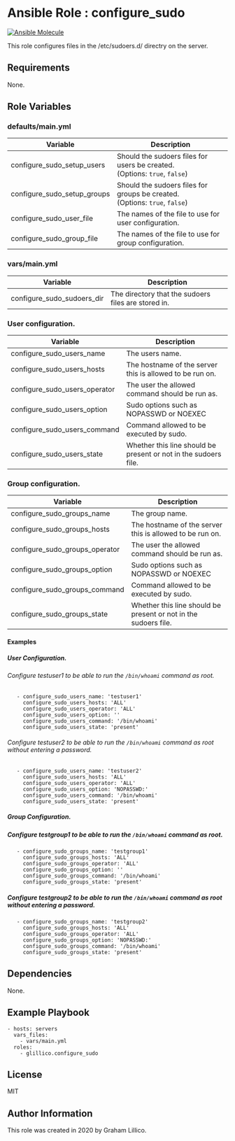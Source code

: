# Ansible Role : configure_sudo

[![Ansible Molecule](https://github.com/glillico/ansible-role-configure_sudo/workflows/Ansible%20Molecule/badge.svg)](https://github.com/glillico/ansible-role-configure_sudo/actions?query=workflow%3AAnsible%20Molecule)

This role configures files in the /etc/sudoers.d/ directry on the server.

## Requirements

None.

## Role Variables

### defaults/main.yml

|Variable|Description|
|---|---|
|configure_sudo_setup_users|Should the sudoers files for users be created.<br>(Options: `true`, `false`)|
|configure_sudo_setup_groups|Should the sudoers files for groups be created.<br>(Options: `true`, `false`)|
|configure_sudo_user_file|The names of the file to use for user configuration.|
|configure_sudo_group_file|The names of the file to use for group configuration.|

### vars/main.yml

|Variable|Description|
|---|---|
|configure_sudo_sudoers_dir|The directory that the sudoers files are stored in.|

### User configuration.

|Variable|Description|
|---|---|
|configure_sudo_users_name|The users name.|
|configure_sudo_users_hosts|The hostname of the server this is allowed to be run on.|
|configure_sudo_users_operator|The user the allowed command should be run as.|
|configure_sudo_users_option|Sudo options such as NOPASSWD or NOEXEC|
|configure_sudo_users_command|Command allowed to be executed by sudo.|
|configure_sudo_users_state|Whether this line should be present or not in the sudoers file.|

### Group configuration.

|Variable|Description|
|---|---|
|configure_sudo_groups_name|The group name.|
|configure_sudo_groups_hosts|The hostname of the server this is allowed to be run on.|
|configure_sudo_groups_operator|The user the allowed command should be run as.|
|configure_sudo_groups_option|Sudo options such as NOPASSWD or NOEXEC|
|configure_sudo_groups_command|Command allowed to be executed by sudo.|
|configure_sudo_groups_state|Whether this line should be present or not in the sudoers file.|

#### Examples

##### User Configuration.

###### Configure testuser1 to be able to run the `/bin/whoami` command as root.

```
   - configure_sudo_users_name: 'testuser1'
     configure_sudo_users_hosts: 'ALL'
     configure_sudo_users_operator: 'ALL'
     configure_sudo_users_option: ''
     configure_sudo_users_command: '/bin/whoami'
     configure_sudo_users_state: 'present'
```

###### Configure testuser2 to be able to run the `/bin/whoami` command as root without entering a password.
```
   - configure_sudo_users_name: 'testuser2'
     configure_sudo_users_hosts: 'ALL'
     configure_sudo_users_operator: 'ALL'
     configure_sudo_users_option: 'NOPASSWD:'
     configure_sudo_users_command: '/bin/whoami'
     configure_sudo_users_state: 'present'
```

##### Group Configuration.

##### Configure testgroup1 to be able to run the `/bin/whoami` command as root.
```
   - configure_sudo_groups_name: 'testgroup1'
     configure_sudo_groups_hosts: 'ALL'
     configure_sudo_groups_operator: 'ALL'
     configure_sudo_groups_option: ''
     configure_sudo_groups_command: '/bin/whoami'
     configure_sudo_groups_state: 'present'
```

##### Configure testgroup2 to be able to run the `/bin/whoami` command as root without entering a password.
```
   - configure_sudo_groups_name: 'testgroup2'
     configure_sudo_groups_hosts: 'ALL'
     configure_sudo_groups_operator: 'ALL'
     configure_sudo_groups_option: 'NOPASSWD:'
     configure_sudo_groups_command: '/bin/whoami'
     configure_sudo_groups_state: 'present'
```

## Dependencies

None.

## Example Playbook

    - hosts: servers
      vars_files:
        - vars/main.yml
      roles:
        - glillico.configure_sudo

## License

MIT

## Author Information

This role was created in 2020 by Graham Lillico.
